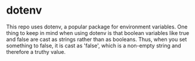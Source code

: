 # dotenv

This repo uses dotenv, a popular package for environment variables. One thing to
keep in mind when using dotenv is that boolean variables like true and false
are cast as strings rather than as booleans. Thus, when you set something to
false, it is cast as 'false', which is a non-empty string and therefore a truthy
value.